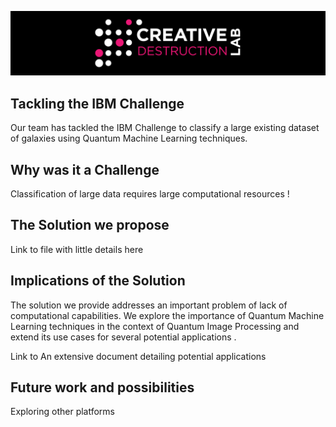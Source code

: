 ![CDL Hackaton](img/CDL_logo.png)

## Tackling the IBM Challenge
Our team has tackled the IBM Challenge to classify a large existing dataset of galaxies using Quantum Machine Learning techniques. 



## Why was it a Challenge 
Classification of large data requires large computational resources !





## The Solution we propose
Link to file with little details here




## Implications of the Solution
The solution we provide addresses an important problem of lack of computational capabilities. We explore the importance of Quantum Machine Learning techniques in the context of Quantum Image Processing and extend its use cases for several potential applications .

Link to An extensive document detailing potential applications 





## Future work and possibilities 
Exploring other platforms
